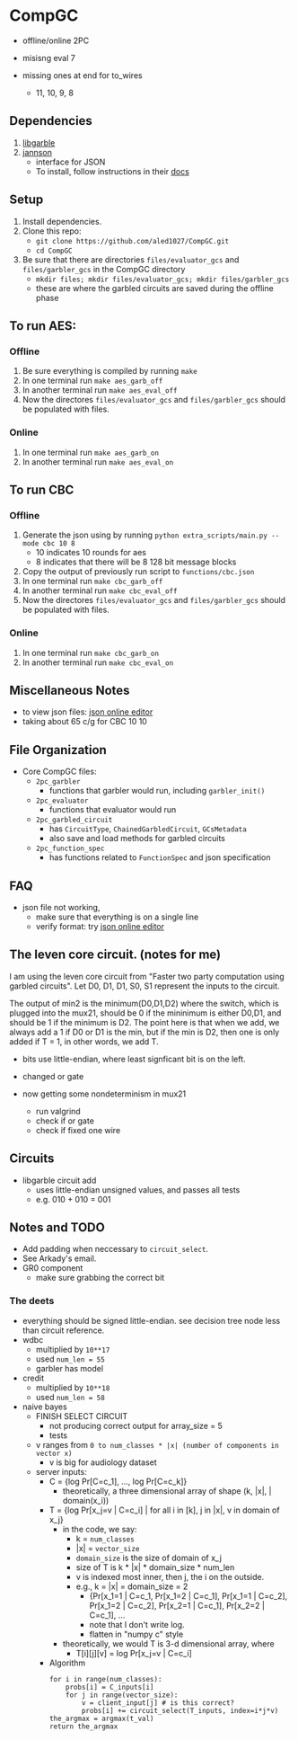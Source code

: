 # CompGC
- offline/online 2PC

- misisng eval 7
- missing ones at end for to_wires
    - 11, 10, 9, 8

## Dependencies
1. [libgarble](https://github.com/amaloz/libgarble)
1. [jannson](http://www.digip.org/jansson/)
    - interface for JSON
    - To install, follow instructions in their [docs](https://jansson.readthedocs.org/en/2.7/gettingstarted.html)

## Setup
1. Install dependencies.
1. Clone this repo: 
   - `git clone https://github.com/aled1027/CompGC.git`
   - `cd CompGC`
1. Be sure that there are directories `files/evaluator_gcs` and `files/garbler_gcs` in the CompGC directory
    - `mkdir files; mkdir files/evaluator_gcs; mkdir files/garbler_gcs`
    - these are where the garbled circuits are saved during the offline phase

## To run AES:
### Offline
1. Be sure everything is compiled by running `make`
1. In one terminal run `make aes_garb_off`
1. In another terminal run `make aes_eval_off`
1. Now the directores `files/evaluator_gcs` and `files/garbler_gcs` should be populated with files.

### Online
1. In one terminal run `make aes_garb_on`
1. In another terminal run `make aes_eval_on`

## To run CBC
### Offline
1. Generate the json using by running `python extra_scripts/main.py --mode cbc 10 8`
    - 10 indicates 10 rounds for aes
    - 8 indicates that there will be 8 128 bit message blocks
1. Copy the output of previously run script to `functions/cbc.json`
1. In one terminal run `make cbc_garb_off`
1. In another terminal run `make cbc_eval_off`
1. Now the directores `files/evaluator_gcs` and `files/garbler_gcs` should be populated with files.

### Online
1. In one terminal run `make cbc_garb_on`
1. In another terminal run `make cbc_eval_on`

## Miscellaneous Notes
- to view json files: [json online editor](http://www.jsoneditoronline.org/)
- taking about 65 c/g for CBC 10 10 

## File Organization
- Core CompGC files:
    - `2pc_garbler`
        - functions that garbler would run, including `garbler_init()`
    - `2pc_evaluator`
        - functions that evaluator would run
    - `2pc_garbled_circuit`
        - has `CircuitType`, `ChainedGarbledCircuit`, `GCsMetadata`
        - also save and load methods for garbled circuits
    - `2pc_function_spec`
        - has functions related to `FunctionSpec` and json specification

## FAQ
- json file not working,
    - make sure that everything is on a single line
    - verify format: try [json online editor](http://www.jsoneditoronline.org/)

## The leven core circuit. (notes for me)
I am using the leven core circuit from "Faster two party computation using garbled circuits". 
Let D0, D1, D1, S0, S1 represent the inputs to the circuit.

The output of min2 is the minimum(D0,D1,D2) where the switch, which is plugged into the mux21, should be 0
if the mininimum is either D0,D1, and should be 1 if the minimum is D2. The point here is that when we add, we always add a 1 if D0 or D1 is the min, but if the min is D2, then one is only added if T = 1, in other words, we add T. 

- bits use little-endian, where least signficant bit is on the left. 

- changed or gate
- now getting some nondeterminism in mux21
    - run valgrind
    - check if or gate
    - check if fixed one wire
## Circuits
- libgarble circuit add
    - uses little-endian unsigned values, and passes all tests
    - e.g. 010 + 010 = 001

## Notes and TODO
- Add padding when neccessary to `circuit_select`.
- See Arkady's email.
- GR0 component
    - make sure grabbing the correct bit


### The deets
- everything should be signed little-endian. see decision tree node less than circuit reference.
- wdbc
    - multiplied by `10**17`
    - used `num_len = 55`
    - garbler has model
- credit
    - multiplied by `10**18`
    - used `num_len = 58`
- naive bayes
    - FINISH SELECT CIRCUIT
        - not producing correct output for array_size = 5 
        - tests
    - v ranges from `0 to num_classes * |x| (number of components in vector x)`
         - v is big for audiology dataset
    - server inputs:
        - C = {log Pr[C=c_1], ..., log Pr[C=c_k]}
            - theoretically, a three dimensional array of shape (k, |x|, | domain(x_i))
        - T = {log Pr[x_j=v | C=c_i] | for all i in [k], j in |x|, v in domain of x_j}
            - in the code, we say:
                - k = `num_classes`
                - |x| = `vector_size`
                - `domain_size` is the size of domain of x_j
                - size of T is k * |x| * domain_size * num_len
                - v is indexed most inner, then j, the i on the outside.
                - e.g., k = |x| = domain_size = 2 
                    - {Pr[x_1=1 | C=c_1, Pr[x_1=2 | C=c_1], Pr[x_1=1 | C=c_2], Pr[x_1=2 | C=c_2], Pr[x_2=1 | C=c_1], Pr[x_2=2 | C=c_1], ...
                    - note that I don't write log.
                    - flatten in "numpy c" style
            - theoretically, we would T is 3-d dimensional array, where
                - T[i][j][v] = log Pr[x_j=v | C=c_i]
        - Algorithm
            ```
            for i in range(num_classes):
                probs[i] = C_inputs[i]
                for j in range(vector_size):
                    v = client_input[j] # is this correct?
                    probs[i] += circuit_select(T_inputs, index=i*j*v)
            the_argmax = argmax(t_val)
            return the_argmax
            ```





